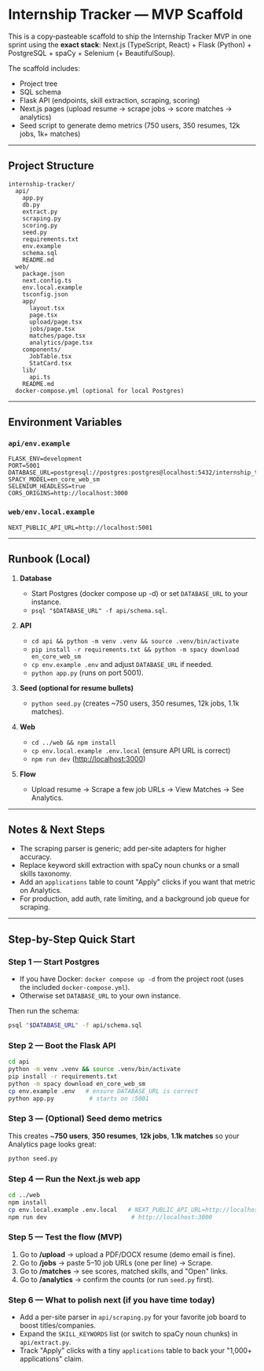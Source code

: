 # Internship Tracker — MVP Scaffold

This is a copy‑pasteable scaffold to ship the Internship Tracker MVP in one sprint using the **exact stack**: Next.js (TypeScript, React) + Flask (Python) + PostgreSQL + spaCy + Selenium (+ BeautifulSoup).

The scaffold includes:

- Project tree
- SQL schema
- Flask API (endpoints, skill extraction, scraping, scoring)
- Next.js pages (upload resume → scrape jobs → score matches → analytics)
- Seed script to generate demo metrics (750 users, 350 resumes, 12k jobs, 1k+ matches)

---

## Project Structure

```
internship-tracker/
  api/
    app.py
    db.py
    extract.py
    scraping.py
    scoring.py
    seed.py
    requirements.txt
    env.example
    schema.sql
    README.md
  web/
    package.json
    next.config.ts
    env.local.example
    tsconfig.json
    app/
      layout.tsx
      page.tsx
      upload/page.tsx
      jobs/page.tsx
      matches/page.tsx
      analytics/page.tsx
    components/
      JobTable.tsx
      StatCard.tsx
    lib/
      api.ts
    README.md
  docker-compose.yml (optional for local Postgres)
```

---

## Environment Variables

### `api/env.example`

```
FLASK_ENV=development
PORT=5001
DATABASE_URL=postgresql://postgres:postgres@localhost:5432/internship_tracker
SPACY_MODEL=en_core_web_sm
SELENIUM_HEADLESS=true
CORS_ORIGINS=http://localhost:3000
```

### `web/env.local.example`

```
NEXT_PUBLIC_API_URL=http://localhost:5001
```

---

## Runbook (Local)

1. **Database**

   - Start Postgres (docker compose up -d) or set `DATABASE_URL` to your instance.
   - `psql "$DATABASE_URL" -f api/schema.sql`.

2. **API**

   - `cd api && python -m venv .venv && source .venv/bin/activate`
   - `pip install -r requirements.txt && python -m spacy download en_core_web_sm`
   - `cp env.example .env` and adjust `DATABASE_URL` if needed.
   - `python app.py` (runs on port 5001).

3. **Seed (optional for resume bullets)**

   - `python seed.py` (creates \~750 users, 350 resumes, 12k jobs, 1.1k matches).

4. **Web**

   - `cd ../web && npm install`
   - `cp env.local.example .env.local` (ensure API URL is correct)
   - `npm run dev` ([http://localhost:3000](http://localhost:3000))

5. **Flow**

   - Upload resume → Scrape a few job URLs → View Matches → See Analytics.

---

## Notes & Next Steps

- The scraping parser is generic; add per‑site adapters for higher accuracy.
- Replace keyword skill extraction with spaCy noun chunks or a small skills taxonomy.
- Add an `applications` table to count "Apply" clicks if you want that metric on Analytics.
- For production, add auth, rate limiting, and a background job queue for scraping.

---

## Step-by-Step Quick Start

### Step 1 — Start Postgres

- If you have Docker: `docker compose up -d` from the project root (uses the included `docker-compose.yml`).
- Otherwise set `DATABASE_URL` to your own instance.

Then run the schema:

```bash
psql "$DATABASE_URL" -f api/schema.sql
```

### Step 2 — Boot the Flask API

```bash
cd api
python -m venv .venv && source .venv/bin/activate
pip install -r requirements.txt
python -m spacy download en_core_web_sm
cp env.example .env   # ensure DATABASE_URL is correct
python app.py          # starts on :5001
```

### Step 3 — (Optional) Seed demo metrics

This creates \~**750 users**, **350 resumes**, **12k jobs**, **1.1k matches** so your Analytics page looks great:

```bash
python seed.py
```

### Step 4 — Run the Next.js web app

```bash
cd ../web
npm install
cp env.local.example .env.local   # NEXT_PUBLIC_API_URL=http://localhost:5001
npm run dev                        # http://localhost:3000
```

### Step 5 — Test the flow (MVP)

1. Go to **/upload** → upload a PDF/DOCX resume (demo email is fine).
2. Go to **/jobs** → paste 5–10 job URLs (one per line) → Scrape.
3. Go to **/matches** → see scores, matched skills, and "Open" links.
4. Go to **/analytics** → confirm the counts (or run `seed.py` first).

### Step 6 — What to polish next (if you have time today)

- Add a per-site parser in `api/scraping.py` for your favorite job board to boost titles/companies.
- Expand the `SKILL_KEYWORDS` list (or switch to spaCy noun chunks) in `api/extract.py`.
- Track "Apply" clicks with a tiny `applications` table to back your "1,000+ applications" claim.
